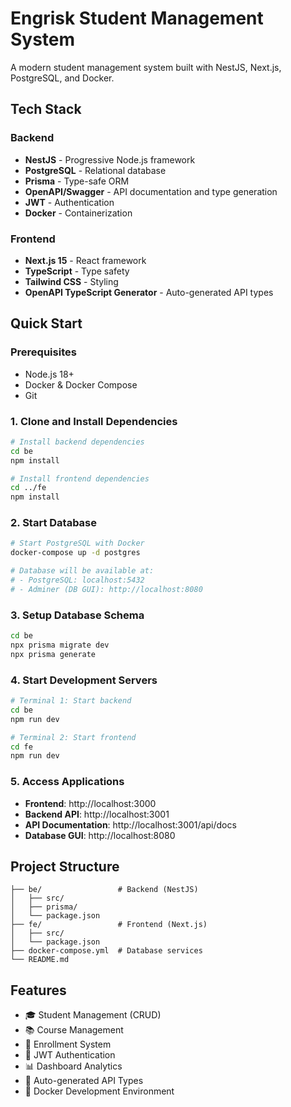 # Engrisk Student Management System

A modern student management system built with NestJS, Next.js, PostgreSQL, and Docker.

## Tech Stack

### Backend
- **NestJS** - Progressive Node.js framework
- **PostgreSQL** - Relational database
- **Prisma** - Type-safe ORM
- **OpenAPI/Swagger** - API documentation and type generation
- **JWT** - Authentication
- **Docker** - Containerization

### Frontend
- **Next.js 15** - React framework
- **TypeScript** - Type safety
- **Tailwind CSS** - Styling
- **OpenAPI TypeScript Generator** - Auto-generated API types

## Quick Start

### Prerequisites
- Node.js 18+
- Docker & Docker Compose
- Git

### 1. Clone and Install Dependencies

```bash
# Install backend dependencies
cd be
npm install

# Install frontend dependencies
cd ../fe
npm install
```

### 2. Start Database

```bash
# Start PostgreSQL with Docker
docker-compose up -d postgres

# Database will be available at:
# - PostgreSQL: localhost:5432
# - Adminer (DB GUI): http://localhost:8080
```

### 3. Setup Database Schema

```bash
cd be
npx prisma migrate dev
npx prisma generate
```

### 4. Start Development Servers

```bash
# Terminal 1: Start backend
cd be
npm run dev

# Terminal 2: Start frontend
cd fe
npm run dev
```

### 5. Access Applications

- **Frontend**: http://localhost:3000
- **Backend API**: http://localhost:3001
- **API Documentation**: http://localhost:3001/api/docs
- **Database GUI**: http://localhost:8080

## Project Structure

```
├── be/                 # Backend (NestJS)
│   ├── src/
│   ├── prisma/
│   └── package.json
├── fe/                 # Frontend (Next.js)
│   ├── src/
│   └── package.json
├── docker-compose.yml  # Database services
└── README.md
```

## Features

- 🎓 Student Management (CRUD)
- 📚 Course Management
- 📝 Enrollment System
- 🔐 JWT Authentication
- 📊 Dashboard Analytics
- 🔄 Auto-generated API Types
- 🐳 Docker Development Environment